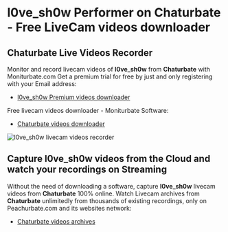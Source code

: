 # l0ve_sh0w Performer on Chaturbate - Free LiveCam videos downloader

## Chaturbate Live Videos Recorder

Monitor and record livecam videos of **l0ve_sh0w** from **Chaturbate** with Moniturbate.com
Get a premium trial for free by just and only registering with your Email address:
* [l0ve_sh0w Premium videos downloader](https://moniturbate.com/request-demo-licence-key.html)

Free livecam videos downloader - Moniturbate Software:
* [Chaturbate videos downloader](https://moniturbate.com/moniturbate-download-software.html)

![l0ve_sh0w livecam videos recorder](https://peachurnet.com/templates/moniturbate-software.png)


## Capture l0ve_sh0w videos from the Cloud and watch your recordings on Streaming

Without the need of downloading a software, capture **l0ve_sh0w** livecam videos from **Chaturbate** 100% online.
Watch Livecam archives from **Chaturbate** unlimitedly from thousands of existing recordings, only on Peachurbate.com and its websites network:
* [Chaturbate videos archives](https://peachurnet.com/)